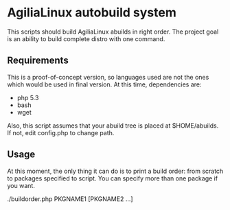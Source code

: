 AgiliaLinux autobuild system
============================

This scripts should build AgiliaLinux abuilds in right order. The project goal is an ability to build complete distro with one command.

Requirements
------------
This is a proof-of-concept version, so languages used are not the ones which would be used in final version. At this time, dependencies are:
* php 5.3
* bash
* wget

Also, this script assumes that your abuild tree is placed at $HOME/abuilds. If not, edit config.php to change path.

Usage
-----
At this moment, the only thing it can do is to print a build order: from scratch to packages specified to script. You can specify more than one package if you want.

./buildorder.php PKGNAME1 [PKGNAME2 ...]

